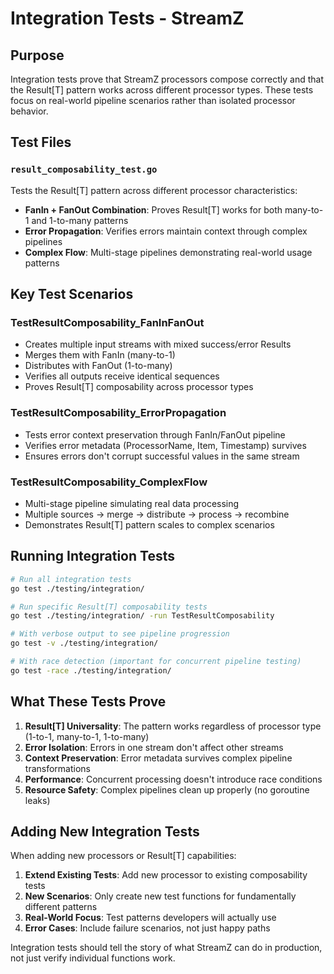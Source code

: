 # Integration Tests - StreamZ

## Purpose

Integration tests prove that StreamZ processors compose correctly and that the Result[T] pattern works across different processor types. These tests focus on real-world pipeline scenarios rather than isolated processor behavior.

## Test Files

### `result_composability_test.go`
Tests the Result[T] pattern across different processor characteristics:

- **FanIn + FanOut Combination**: Proves Result[T] works for both many-to-1 and 1-to-many patterns
- **Error Propagation**: Verifies errors maintain context through complex pipelines
- **Complex Flow**: Multi-stage pipelines demonstrating real-world usage patterns

## Key Test Scenarios

### TestResultComposability_FanInFanOut
- Creates multiple input streams with mixed success/error Results
- Merges them with FanIn (many-to-1)
- Distributes with FanOut (1-to-many) 
- Verifies all outputs receive identical sequences
- Proves Result[T] composability across processor types

### TestResultComposability_ErrorPropagation  
- Tests error context preservation through FanIn/FanOut pipeline
- Verifies error metadata (ProcessorName, Item, Timestamp) survives
- Ensures errors don't corrupt successful values in the same stream

### TestResultComposability_ComplexFlow
- Multi-stage pipeline simulating real data processing
- Multiple sources -> merge -> distribute -> process -> recombine
- Demonstrates Result[T] pattern scales to complex scenarios

## Running Integration Tests

```bash
# Run all integration tests
go test ./testing/integration/

# Run specific Result[T] composability tests
go test ./testing/integration/ -run TestResultComposability

# With verbose output to see pipeline progression
go test -v ./testing/integration/

# With race detection (important for concurrent pipeline testing)
go test -race ./testing/integration/
```

## What These Tests Prove

1. **Result[T] Universality**: The pattern works regardless of processor type (1-to-1, many-to-1, 1-to-many)
2. **Error Isolation**: Errors in one stream don't affect other streams
3. **Context Preservation**: Error metadata survives complex pipeline transformations  
4. **Performance**: Concurrent processing doesn't introduce race conditions
5. **Resource Safety**: Complex pipelines clean up properly (no goroutine leaks)

## Adding New Integration Tests

When adding new processors or Result[T] capabilities:

1. **Extend Existing Tests**: Add new processor to existing composability tests
2. **New Scenarios**: Only create new test functions for fundamentally different patterns
3. **Real-World Focus**: Test patterns developers will actually use
4. **Error Cases**: Include failure scenarios, not just happy paths

Integration tests should tell the story of what StreamZ can do in production, not just verify individual functions work.